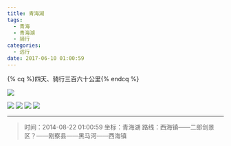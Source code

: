 ```yaml
---
title: 青海湖
tags:
  - 青海
  - 青海湖
  - 骑行
categories:
  - 远行
date: 2017-06-10 01:00:59
---
```


{% cq %}四天、骑行三百六十公里{% endcq %}

![](/images/travel/Qinghai_2.jpg)

<!-- more -->

![](/images/travel/Qinghai_1.jpg)
![](/images/travel/Qinghai_4.jpg)
![](/images/travel/Qinghai_5.jpg)
![](/images/travel/Qinghai_3.jpg)

---

> 时间：2014-08-22 01:00:59
> 坐标：青海湖
> 路线：西海镇——二郎剑景区？——刚察县——黑马河——西海镇